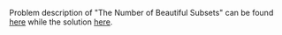 Problem description of "The Number of Beautiful Subsets" can be found [here](https://leetcode.com/problems/the-number-of-beautiful-subsets/) while the solution [here](https://github.com/aurimas13/Solutions-To-Problems/blob/main/LeetCode/Python%20Solutions/The%20Number%20of%20Beautiful%20Subsets/number.py).
